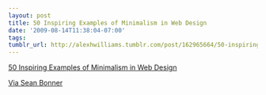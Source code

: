 ```yaml
---
layout: post
title: 50 Inspiring Examples of Minimalism in Web Design
date: '2009-08-14T11:38:04-07:00'
tags: 
tumblr_url: http://alexhwilliams.tumblr.com/post/162965664/50-inspiring-examples-of-minimalism-in-web-design
---
```

<a href="http://www.stumbleupon.com/s/#1m9SLb/line25.com/articles/50-inspiring-examples-of-minimalism-in-web-design/">50 Inspiring Examples of Minimalism in Web Design</a><br/><p><a href="http://blog.seanbonner.com/">Via Sean Bonner</a></p>

